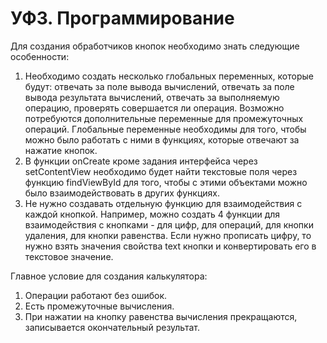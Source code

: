 # УФ3. Программирование

Для создания обработчиков кнопок необходимо знать следующие особенности:

1. Необходимо создать несколько глобальных переменных, которые будут: отвечать за поле вывода вычислений, отвечать за поле вывода результата вычислений, отвечать за выполняемую операцию, проверять совершается ли операция. Возможно потребуются дополнительные переменные для промежуточных операций. Глобальные переменные необходимы для того, чтобы можно было работать с ними в функциях, которые отвечают за нажатие кнопок.
2. В функции onCreate кроме задания интерфейса через setContentView необходимо будет найти текстовые поля через функцию findViewById для того, чтобы с этими объектами можно было взаимодействовать в других функциях.
3. Не нужно создавать отдельную функцию для взаимодействия с каждой кнопкой. Например, можно создать 4 функции для взаимодействия с кнопками - для цифр, для операций, для кнопки удаления, для кнопки равенства. Если нужно прописать цифру, то нужно взять значения свойства text кнопки и конвертировать его в текстовое значение.

Главное условие для создания калькулятора:

1. Операции работают без ошибок.
2. Есть промежуточные вычисления.
3. При нажатии на кнопку равенства вычисления прекращаются, записывается окончательный результат.

